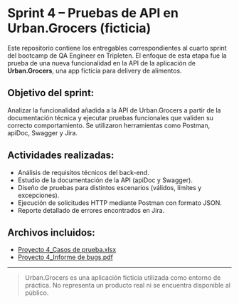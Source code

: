 # Sprint 4 – Pruebas de API en Urban.Grocers (ficticia)

Este repositorio contiene los entregables correspondientes al cuarto sprint del bootcamp de QA Engineer en Tripleten. El enfoque de esta etapa fue la prueba de una nueva funcionalidad en la API de la aplicación de **Urban.Grocers**, una app ficticia para delivery de alimentos.

## Objetivo del sprint:
Analizar la funcionalidad añadida a la API de Urban.Grocers a partir de la documentación técnica y ejecutar pruebas funcionales que validen su correcto comportamiento. Se utilizaron herramientas como Postman, apiDoc, Swagger y Jira.

## Actividades realizadas:
- Análisis de requisitos técnicos del back-end.
- Estudio de la documentación de la API (apiDoc y Swagger).
- Diseño de pruebas para distintos escenarios (válidos, límites y excepciones).
- Ejecución de solicitudes HTTP mediante Postman con formato JSON.
- Reporte detallado de errores encontrados en Jira.

## Archivos incluidos:
- [Proyecto 4_Casos de prueba.xlsx](https://github.com/user-attachments/files/21518384/Proyecto.4_Casos.de.prueba.xlsx)
- [Proyecto 4_Informe de bugs.pdf](https://github.com/user-attachments/files/21518385/Proyecto.4_Informe.de.bugs.pdf)

---

> Urban.Grocers es una aplicación ficticia utilizada como entorno de práctica. No representa un producto real ni se encuentra disponible al público.

